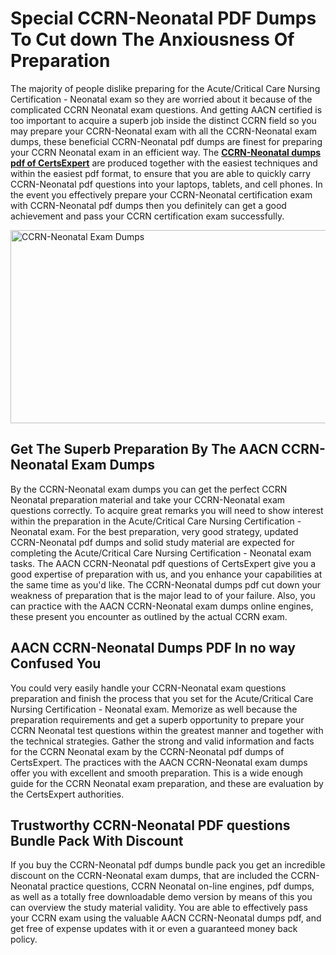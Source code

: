 <h1><strong>Special CCRN-Neonatal PDF Dumps To Cut down The Anxiousness Of Preparation</strong></h1>
<p>The majority of people dislike preparing for the Acute/Critical Care Nursing Certification - Neonatal exam so they are worried about it because of the complicated CCRN Neonatal exam questions. And getting AACN certified is too important to acquire a superb job inside the distinct CCRN field so you may prepare your CCRN-Neonatal exam with all the CCRN-Neonatal exam dumps, these beneficial CCRN-Neonatal pdf dumps are finest for preparing your CCRN Neonatal exam in an efficient way. The <a href="https://www.certsexpert.com/CCRN-Neonatal-pdf-questions.html"><strong>CCRN-Neonatal dumps pdf of CertsExpert</strong></a> are produced together with the easiest techniques and within the easiest pdf format, to ensure that you are able to quickly carry CCRN-Neonatal pdf questions into your laptops, tablets, and cell phones. In the event you effectively prepare your CCRN-Neonatal certification exam with CCRN-Neonatal pdf dumps then you definitely can get a good achievement and pass your CCRN certification exam successfully.</p>
<p><img src="https://i.ibb.co/vqBJD8H/CCRN-Neonatal.png" alt="CCRN-Neonatal Exam Dumps" width="550" height="309" /></p>
<h2><strong>Get The Superb Preparation By The AACN CCRN-Neonatal Exam Dumps</strong></h2>
<p>By the CCRN-Neonatal exam dumps you can get the perfect CCRN Neonatal preparation material and take your CCRN-Neonatal exam questions correctly. To acquire great remarks you will need to show interest within the preparation in the Acute/Critical Care Nursing Certification - Neonatal exam. For the best preparation, very good strategy, updated CCRN-Neonatal pdf dumps and solid study material are expected for completing the Acute/Critical Care Nursing Certification - Neonatal exam tasks. The AACN CCRN-Neonatal pdf questions of CertsExpert give you a good expertise of preparation with us, and you enhance your capabilities at the same time as you'd like. The CCRN-Neonatal dumps pdf cut down your weakness of preparation that is the major lead to of your failure. Also, you can practice with the AACN CCRN-Neonatal exam dumps online engines, these present you encounter as outlined by the actual CCRN exam.</p>
<h2><strong>AACN CCRN-Neonatal Dumps PDF In no way Confused You</strong></h2>
<p>You could very easily handle your CCRN-Neonatal exam questions preparation and finish the process that you set for the Acute/Critical Care Nursing Certification - Neonatal exam. Memorize as well because the preparation requirements and get a superb opportunity to prepare your CCRN Neonatal test questions within the greatest manner and together with the technical strategies. Gather the strong and valid information and facts for the CCRN Neonatal exam by the CCRN-Neonatal pdf dumps of CertsExpert. The practices with the AACN CCRN-Neonatal exam dumps offer you with excellent and smooth preparation. This is a wide enough guide for the CCRN Neonatal exam preparation, and these are evaluation by the CertsExpert authorities.</p>
<h2><strong>Trustworthy CCRN-Neonatal PDF questions Bundle Pack With Discount</strong></h2>
<p>If you buy the CCRN-Neonatal pdf dumps bundle pack you get an incredible discount on the CCRN-Neonatal exam dumps, that are included the CCRN-Neonatal practice questions, CCRN Neonatal on-line engines, pdf dumps, as well as a totally free downloadable demo version by means of this you can overview the study material validity. You are able to effectively pass your CCRN exam using the valuable AACN CCRN-Neonatal dumps pdf, and get free of expense updates with it or even a guaranteed money back policy.</p>
